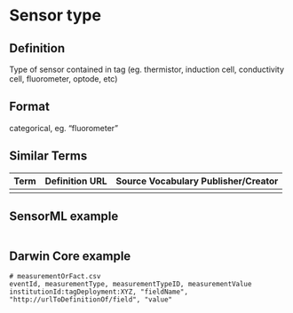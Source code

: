 # Sensor type

## Definition 
Type of sensor contained in tag (eg. thermistor, induction cell, conductivity cell, fluorometer, optode, etc)

## Format
categorical, eg. “fluorometer”

## Similar Terms 
|Term|Definition URL|Source Vocabulary Publisher/Creator|
|----|----------|-----------------|
||||

## SensorML example
```xml

```
## Darwin Core example
```csv
# measurementOrFact.csv
eventId, measurementType, measurementTypeID, measurementValue
institutionId:tagDeployment:XYZ, "fieldName", "http://urlToDefinitionOf/field", "value"
```
